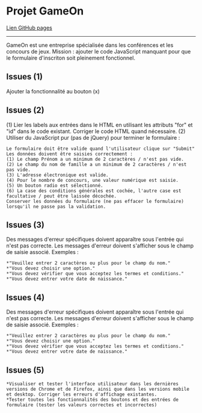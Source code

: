 # Projet GameOn

[Lien GitHub pages](https://fabien-t.github.io/GameOn-website-FR/)
***

GameOn est une entreprise spécialisée dans les conférences et les concours de jeux.
Mission : ajouter le code JavaScript manquant pour que le formulaire d'inscriton soit pleinement fonctionnel.

## Issues (1)
Ajouter la fonctionnalité au bouton (x)


## Issues (2)
(1) Lier les labels aux entrées dans le HTML en utilisant les attributs "for" et "id" dans le code existant. Corriger le code HTML quand nécessaire.
(2) Utiliser du JavaScript pur (pas de jQuery) pour terminer le formulaire :

    Le formulaire doit être valide quand l'utilisateur clique sur "Submit"
    Les données doivent être saisies correctement :
    (1) Le champ Prénom a un minimum de 2 caractères / n'est pas vide.
    (2) Le champ du nom de famille a un minimum de 2 caractères / n'est pas vide.
    (3) L'adresse électronique est valide.
    (4) Pour le nombre de concours, une valeur numérique est saisie.
    (5) Un bouton radio est sélectionné.
    (6) La case des conditions générales est cochée, l'autre case est facultative / peut être laissée décochée.
    Conserver les données du formulaire (ne pas effacer le formulaire) lorsqu'il ne passe pas la validation.


## Issues (3)
Des messages d'erreur spécifiques doivent apparaître sous l'entrée qui n'est pas correcte. Les messages d'erreur doivent s'afficher sous le champ de saisie associé. Exemples :

    *"Veuillez entrer 2 caractères ou plus pour le champ du nom."
    *"Vous devez choisir une option."
    *"Vous devez vérifier que vous acceptez les termes et conditions."
    *"Vous devez entrer votre date de naissance."


## Issues (4)
Des messages d'erreur spécifiques doivent apparaître sous l'entrée qui n'est pas correcte. Les messages d'erreur doivent s'afficher sous le champ de saisie associé. Exemples :

    *"Veuillez entrer 2 caractères ou plus pour le champ du nom."
    *"Vous devez choisir une option."
    *"Vous devez vérifier que vous acceptez les termes et conditions."
    *"Vous devez entrer votre date de naissance."


## Issues (5)
    *Visualiser et tester l'interface utilisateur dans les dernières versions de Chrome et de Firefox, ainsi que dans les versions mobile et desktop. Corriger les erreurs d'affichage existantes.
    *Tester toutes les fonctionnalités des boutons et des entrées de formulaire (tester les valeurs correctes et incorrectes)

